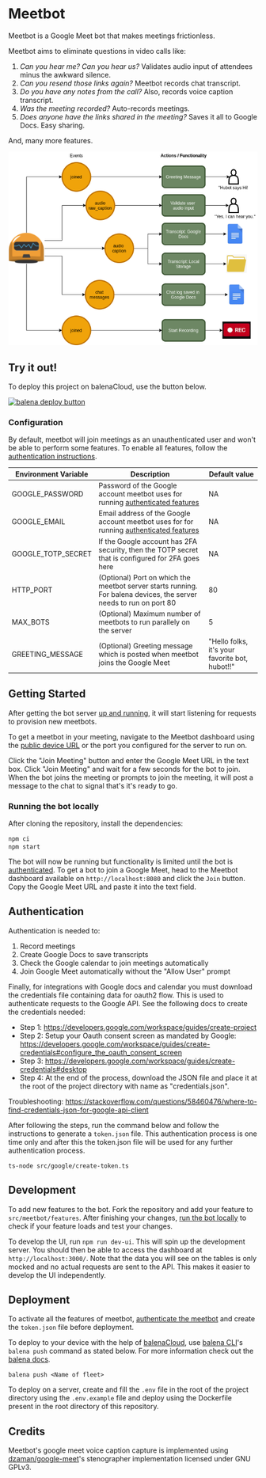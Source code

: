 # Meetbot 

Meetbot is a Google Meet bot that makes meetings frictionless. 

Meetbot aims to eliminate questions in video calls like:

1. _Can you hear me? Can you hear us?_ Validates audio input of attendees minus the awkward silence.
2. _Can you resend those links again?_ Meetbot records chat transcript.
3. _Do you have any notes from the call?_ Also, records voice caption transcript.
4. _Was the meeting recorded?_ Auto-records meetings.
5. _Does anyone have the links shared in the meeting?_ Saves it all to Google Docs. Easy sharing.

And, many more features.

![](img/diagram.drawio.png)

## Try it out!

To deploy this project on balenaCloud, use the button below.

[![balena deploy button](https://www.balena.io/deploy.svg)](https://dashboard.balena-cloud.com/deploy?repoUrl=https://github.com/balena-io-playground/meetbot)

### Configuration

By default, meetbot will join meetings as an unauthenticated user and won't be able to perform some features. To enable all features, follow the [authentication instructions](#authentication). 

| Environment Variable | Description                                                                                                        | Default value                                  |
| -------------------- | ------------------------------------------------------------------------------------------------------------------ | ---------------------------------------------- |
| GOOGLE_PASSWORD      | Password of the Google account meetbot uses for running [authenticated features](#authentication)                  | NA                                             |
| GOOGLE_EMAIL         | Email address of the Google account meetbot uses for for running [authenticated features](#authentication)         | NA                                             |
| GOOGLE_TOTP_SECRET   | If the Google account has 2FA security, then the TOTP secret that is configured for 2FA goes here                  | NA                                             |
| HTTP_PORT            | (Optional) Port on which the meetbot server starts running. For balena devices, the server needs to run on port 80 | 80                                             |
| MAX_BOTS             | (Optional) Maximum number of meetbots to run parallely on the server                                               | 5                                              |
| GREETING_MESSAGE     | (Optional) Greeting message which is posted when meetbot joins the Google Meet                                     | "Hello folks, it's your favorite bot, hubot!!" |

## Getting Started

After getting the bot server [up and running](#deployment), it will start listening for requests to provision new meetbots. 

To get a meetbot in your meeting, navigate to the Meetbot dashboard using the [public device URL](https://www.balena.io/docs/learn/manage/actions/#enable-public-device-url) or the port you configured for the server to run on. 

Click the "Join Meeting" button and enter the Google Meet URL in the text box. Click "Join Meeting" and wait for a few seconds for the bot to join. When the bot joins the meeting or prompts to join the meeting, it will post a message to the chat to signal that's it's ready to go.

### Running the bot locally

After cloning the repository, install the dependencies:

```
npm ci
npm start
```

The bot will now be running but functionality is limited until the bot is [authenticated](#authentication). To get a bot to join a Google Meet, head to the Meetbot dashboard available on `http://localhost:8080` and click the `Join` button. Copy the Google Meet URL and paste it into the text field.


## Authentication

Authentication is needed to:

1. Record meetings
2. Create Google Docs to save transcripts
3. Check the Google calendar to join meetings automatically
4. Join Google Meet automatically without the "Allow User" prompt

Finally, for integrations with Google docs and calendar you must download the credentials file containing data for oauth2 flow. This is used to authenticate requests to the Google API. See the following docs to create the credentials needed:

- Step 1: https://developers.google.com/workspace/guides/create-project
- Step 2: Setup your Oauth consent screen as mandated by Google: https://developers.google.com/workspace/guides/create-credentials#configure_the_oauth_consent_screen
- Step 3: https://developers.google.com/workspace/guides/create-credentials#desktop
- Step 4: At the end of the process, download the JSON file and place it at the root of the project directory with name as "credentials.json".

Troubleshooting: https://stackoverflow.com/questions/58460476/where-to-find-credentials-json-for-google-api-client

After following the steps, run the command below and follow the instructions to generate a `token.json` file. This authentication process is one time only and after this the token.json file will be used for any further authentication process. 

```
ts-node src/google/create-token.ts
```

## Development

To add new features to the bot. Fork the repository and add your feature to `src/meetbot/features`. After finishing your changes, [run the bot locally](#running-the-bot-locally) to check if your feature loads and test your changes. 

To develop the UI, run `npm run dev-ui`. This will spin up the development server. You should then be able to access the dashboard at `http://localhost:3000/`. Note that the data you will see on the tables is only mocked and no actual requests are sent to the API. This makes it easier to develop the UI independently.

## Deployment

To activate all the features of meetbot, [authenticate the meetbot](#authentication) and create the `token.json` file before deployment. 

To deploy to your device with the help of [balenaCloud](https://www.balena.io/cloud/), use [balena CLI](https://github.com/balena-io/balena-cli/blob/master/INSTALL.md)'s `balena push` command as stated below. For more information check out the [balena docs](https://www.balena.io/docs/learn/deploy/deployment/).

```
balena push <Name of fleet>
```

To deploy on a server, create and fill the `.env` file in the root of the project directory using the `.env.example` file and deploy using the Dockerfile present in the root directory of this repository. 

## Credits

Meetbot's google meet voice caption capture is implemented using [dzaman/google-meet](https://github.com/dzaman/google-meet-transcripts)'s stenographer implementation licensed under GNU GPLv3.
